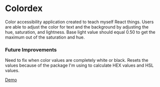# Colordex

Color accessibility application created to teach myself React things.
Users are able to adjust the color for text and the background by adjusting the hue, saturation, and lightness.
Base light value should equal 0.50 to get the maximum out of the saturation and hue.

### Future Improvements

Need to fix when color values are completely white or black. Resets the values because of the package I'm using to calculate HEX values and HSL values.

[Demo](https://colordex.herokuapp.com)
